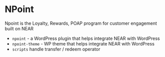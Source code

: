 # NPoint
Npoint is the Loyalty, Rewards, POAP program for customer engagement built on NEAR

- `npoint` - a WordPress plugin that helps integrate NEAR with WordPress
- `npoint-theme` - WP theme that helps integrate NEAR with WordPress
- `scripts` handle transfer / redeem operator 
